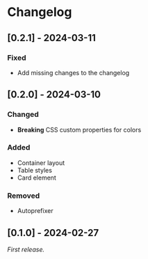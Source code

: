 # Changelog

## [0.2.1] - 2024-03-11

### Fixed

- Add missing changes to the changelog

## [0.2.0] - 2024-03-10

### Changed

- **Breaking** CSS custom properties for colors

### Added

- Container layout
- Table styles
- Card element

### Removed

- Autoprefixer

## [0.1.0] - 2024-02-27

_First release._
